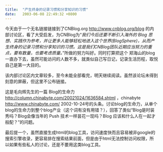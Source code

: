 ```yaml
---
title:  "产生终身的记录习惯和分享知识的习惯"
date:   2003-06-08 22:49:32 +0800
---
```


今天由于一个无名链接链接到了CNBlog.org http://www.cnblog.org/blog 的内部讨论区，看了大受启发，为CNBlog为“_我们今后还要不断引入海外的 Blog 思想、实践作为参考，并让更多人能够轻松地进入这个世界(BlogSphere)，从而产生终身的记录习惯和分享知识的习惯。这是我们CNBlog团队近期应当努力的重点，要有数量，也要考虑质量。_”所做的努力叫好。同时打算把这个 郑海山的blog 一直办下去，虽然可能访问的人数不多，就类似自己写日记，记录生活历程，取悦自己是第一大目的。  

该内部讨论区内文章较多，至今未能全部看完，明天继续阅读。虽然该论坛未得到刻意的屏蔽，但这里不公布链接。  

这是毛向辉先生的一篇 Blog的生命力 http://column.chinabyte.com/20021024/1636584.shtml  ，chinabyte http://www.chinabyte.com/  2002-10-24号的头条。讨论blog的生命力，从单个blog的生命力到整个blog产业（这个词有没有用错？），回答了类似“Blog是时装秀吗？Blog会像当年的 Push 技术一样昙花一现吗？Blog 应该和什么人在一起才般配？”的问题。  

最后提一个，虽然直接生成html的blog工具，访问速度快而且容易被非google的搜索引擎收录，更容易排在搜索结果前面，但是由于html无法控制访问权限，所以如果有些私人的讨论，还是不要用这类blog工具。  

